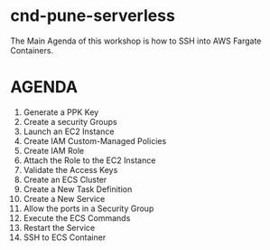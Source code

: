 # cnd-pune-serverless

The Main Agenda of this workshop is how to SSH into AWS Fargate Containers.

# AGENDA
01. Generate a PPK Key​
02. Create a security Groups​
03. Launch an EC2 Instance​
04. Create IAM Custom-Managed Policies​
05. Create IAM Role​
06. Attach the Role to the EC2 Instance​
07. Validate the Access Keys​
08. Create an ECS Cluster​
09. Create a New Task Definition​
10. Create a New Service​
11. Allow the ports in a Security Group​
12. Execute the ECS Commands​
13. Restart the Service​
14. SSH to ECS Container​

